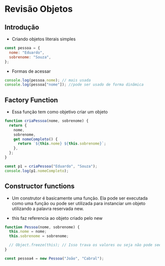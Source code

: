 # Revisão Objetos

## Introdução

- Criando objetos literais simples

```js
const pessoa = {
  nome: "Eduardo",
  sobrenome: "Souza",
};
```

- Formas de acessar

```js
console.log(pessoa.nome); // mais usada
console.log(pessoa["nome"]); //pode ser usado de forma dinâmica
```

## Factory Function

- Essa função tem como objetivo criar um objeto

```js
function criaPessoa(nome, sobrenome) {
  return {
    nome,
    sobrenome,
    get nomeCompleto() {
      return `${this.nome} ${this.sobrenome}`;
    },
  };
}

const p1 = criaPessoa("Eduardo", "Souza");
console.log(p1.nomeCompleto);
```

## Constructor functions

- Um construtor é basicamente uma função. Ela pode ser executada como uma função ou pode ser utilizada para instanciar um objeto utilizando a palavra reservada new.

- this faz referencia ao objeto criado pelo new

```js
function Pessoa(nome, sobrenome) {
  this.nome = nome;
  this.sobrenome = sobrenome;

  // Object.freeze(this); // Isso trava os valores ou seja não pode seer mudado
}

const pessoa4 = new Pessoa("João", "Cabral");
```
